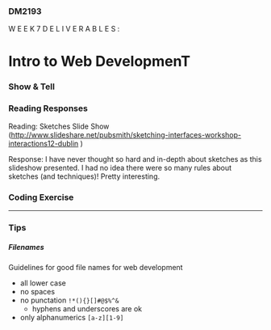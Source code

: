 ### DM2193


W E E K  7  D E L I V E R A B L E S : 


# Intro to Web DevelopmenT

### Show & Tell


### Reading Responses

Reading: Sketches Slide Show (http://www.slideshare.net/pubsmith/sketching-interfaces-workshop-interactions12-dublin )

Response: 
I have never thought so hard and in-depth about sketches as this slideshow presented. 
I had no idea there were so many rules about sketches (and techniques)!
Pretty interesting. 


### Coding Exercise
<!-- #### [Excercise Name](./link/to/exercise.html) -->

---

### Tips

##### <a name="filenames"></a>Filenames
Guidelines for good file names for web development
* all lower case
* no spaces
* no punctation `!*(){}[]#@$%^&`
  * hyphens and underscores are ok
* only alphanumerics `[a-z][1-9]`

